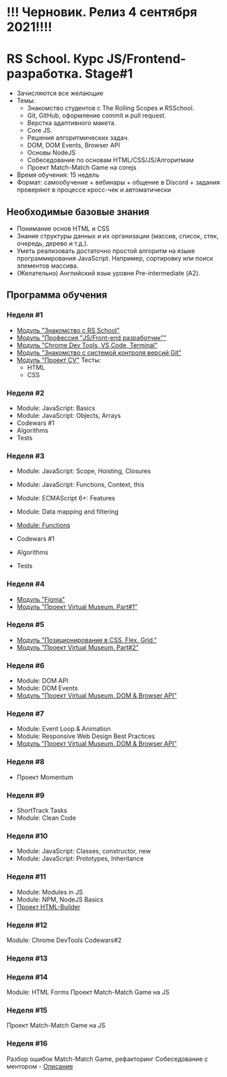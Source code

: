 # !!! Черновик. Релиз 4 сентября 2021!!!!

# RS School. Курс JS/Frontend-разработка. Stage#1
- Зачисляются все желающие
- Темы:
    - Знакомство студентов с The Rolling Scopes и RSSchool.
    - Git, GitHub, оформление commit и pull request.
    - Верстка адаптивного макета.
    - Core JS.
    - Решения алгоритмических задач.
    - DOM, DOM Events, Browser API
    - Основы NodeJS
    - Собеседование по основам HTML/CSS/JS/Алгоритмам
    - Проект Match-Match Game на corejs
- Время обучения: 15 недель
- Формат: самообучение + вебинары + общение в Discord + задания проверяют в процессе кросс-чек и автоматически


## Необходимые базовые знания
- Понимание основ HTML и CSS
- Знание структуры данных и их организации (массив, список, стек, очередь, дерево и т.д.). 
- Уметь реализовать достаточно простой алгоритм на языке программирования JavaScript. Например, сортировку или поиск элементов массива.
- (Желательно) Английский язык уровня Pre-intermediate (А2).

## Программа обучения
### Неделя #1
- [Модуль "Знакомство с RS School"](modules/rs-school-intro/)
- [Модуль "Профессия \"JS/Front-end разработчик\""](modules/js-fe-developer/)
- [Модуль "Chrome Dev Tools, VS Code, Terminal"](modules/basic-tools/)
- [Модуль "Знакомство с системой контроля версий Git"](modules/git/) 
- [Модуль "Проект CV"](modules/project-cv)
  Тесты:
  - HTML
  - CSS

### Неделя #2
- Module: JavaScript: Basics
- Module: JavaScript: Objects, Arrays
- Codewars #1
- Algorithms 
- Tests 

### Неделя #3
- Module: JavaScript: Scope, Hoisting, Closures
- Module: JavaScript: Functions, Context, this
- Module: ECMAScript 6+: Features
- Module: Data mapping and filtering
- [Module: Functions](modules/functions/)

- Codewars #1 
- Algorithms
- Tests

### Неделя #4
- [Модуль "Figma"](modules/figma)
- [Модуль "Проект Virtual Museum. Part#1"](modules/project-virtual-museum)

### Неделя #5
- [Модуль "Позиционирование в CSS. Flex. Grid."](modules/css-postioning)
- [Модуль "Проект Virtual Museum. Part#2"](modules/project-virtual-museum)

### Неделя #6
- Module: DOM API 
- Module: DOM Events
- [Модуль "Проект Virtual Museum. DOM & Browser API"](modules/project-virtual-museum)

### Неделя #7
- Module: Event Loop & Animation
- Module: Responsive Web Design Best Practices
- [Модуль "Проект Virtual Museum. DOM & Browser API"](modules/project-virtual-museum)

### Неделя #8
- Проект Momentum

### Неделя #9
- ShortTrack Tasks
- Module: Clean Code

### Неделя #10
- Module: JavaScript: Classes, constructor, new
- Module: JavaScript: Prototypes, Inheritance

### Неделя #11
- Module: Modules in JS
- Module: NPM, NodeJS Basics
- [Проект HTML-Builder](modules/html-builder/)

### Неделя #12
Module: Chrome DevTools
Codewars#2

### Неделя #13

### Неделя #14
Module: HTML Forms
Проект Match-Match Game на JS

### Неделя #15 
Проект Match-Match Game на JS

### Неделя #16
Разбор ошибок Match-Match Game, рефакторинг
Собеседование с ментором - [Описание](technical-screening.md)



